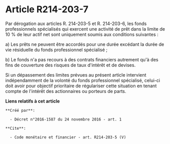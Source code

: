 # Article R214-203-7

Par dérogation aux articles R. 214-203-5 et R. 214-203-6, les fonds professionnels spécialisés qui exercent une activité de
prêt dans la limite de 10 % de leur actif net sont uniquement soumis aux conditions suivantes : 

a) Les prêts ne peuvent être accordés pour une durée excédant la durée de vie résiduelle du fonds professionnel spécialisé ; 

b) Le fonds n'a pas recours à des contrats financiers autrement qu'à des fins de couverture des risques de taux d'intérêt et
de devises. 

Si un dépassement des limites prévues au présent article intervient indépendamment de la volonté du fonds professionnel
spécialisé, celui-ci doit avoir pour objectif prioritaire de régulariser cette situation en tenant compte de l'intérêt des
actionnaires ou porteurs de parts.

**Liens relatifs à cet article**

	**Créé par**:

	  - Décret n°2016-1587 du 24 novembre 2016 - art. 1

	**Cite**:

	  - Code monétaire et financier - art. R214-203-5 (V)
